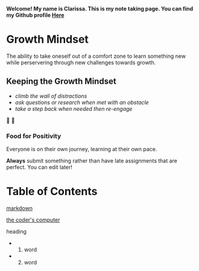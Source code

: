 **Welcome! My name is Clarissa. This is my note taking page. You can find my Github profile [Here](https://github.com/yoshiontheloose)**

# Growth Mindset 

The ability to take oneself out of a comfort zone to learn something new while perservering through new challenges towards growth.
 
## Keeping the Growth Mindset
 
 * _climb the wall of distractions_  
 * _ask questions or research when met with an obstacle_
 * _take a step back when needed then re-engage_
  
:partying_face:	:partying_face:	

### Food for Positivity
Everyone is on their own journey, learning at their own pace. 

**Always** submit something rather than have late assignments that are perfect. You can edit later!

# Table of Contents
 
 [markdown](https://yoshiontheloose.github.io/reading-notes/markdown)
 
 [the coder's computer](https://yoshiontheloose.github.io/reading-notes/the-coders-computer)
 
 heading
  - 1. word
  - 2. word
  


